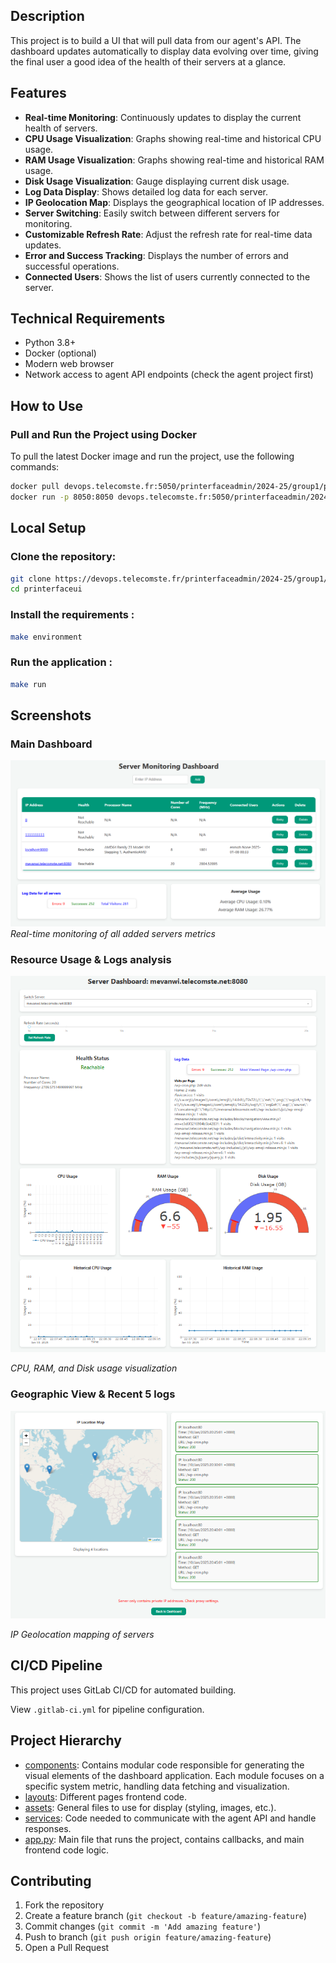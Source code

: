 ## Description

This project is to build a UI that will pull data from our agent's API. The dashboard updates automatically to display data evolving over time, giving the final user a good idea of the health of their servers at a glance.


## Features

- **Real-time Monitoring**: Continuously updates to display the current health of servers.
- **CPU Usage Visualization**: Graphs showing real-time and historical CPU usage.
- **RAM Usage Visualization**: Graphs showing real-time and historical RAM usage.
- **Disk Usage Visualization**: Gauge displaying current disk usage.
- **Log Data Display**: Shows detailed log data for each server.
- **IP Geolocation Map**: Displays the geographical location of IP addresses.
- **Server Switching**: Easily switch between different servers for monitoring.
- **Customizable Refresh Rate**: Adjust the refresh rate for real-time data updates.
- **Error and Success Tracking**: Displays the number of errors and successful operations.
- **Connected Users**: Shows the list of users currently connected to the server.

## Technical Requirements

- Python 3.8+
- Docker (optional)
- Modern web browser
- Network access to agent API endpoints (check the agent project first)

## How to Use

### Pull and Run the Project using Docker

To pull the latest Docker image and run the project, use the following commands:

```sh
docker pull devops.telecomste.fr:5050/printerfaceadmin/2024-25/group1/printerfaceui:latest
docker run -p 8050:8050 devops.telecomste.fr:5050/printerfaceadmin/2024-25/group1/printerfaceui:latest
```

## Local Setup
### Clone the repository:

```sh
git clone https://devops.telecomste.fr/printerfaceadmin/2024-25/group1/printerfaceui.git
cd printerfaceui
```
### Install the requirements :
 
```sh
make environment
```

### Run the application :

```sh
make run
```

## Screenshots

### Main Dashboard
![Main Dashboard](images/maindashboard.png)
*Real-time monitoring of all added servers metrics*

### Resource Usage & Logs analysis
![Resource Usage](images/server.png)

*CPU, RAM, and Disk usage visualization*

### Geographic View & Recent 5 logs
![Geographic View](images/server2.png) 

*IP Geolocation mapping of servers*


## CI/CD Pipeline

This project uses GitLab CI/CD for automated building.

View `.gitlab-ci.yml` for pipeline configuration.

## Project Hierarchy

- [components](https://devops.telecomste.fr/printerfaceadmin/2024-25/group1/printerfaceui/-/tree/main/src/components): Contains modular code responsible for generating the visual elements of the dashboard application. Each module focuses on a specific system metric, handling data fetching and visualization.
- [layouts](https://devops.telecomste.fr/printerfaceadmin/2024-25/group1/printerfaceui/-/tree/main/src/layouts): Different pages frontend code.
- [assets](https://devops.telecomste.fr/printerfaceadmin/2024-25/group1/printerfaceui/-/tree/main/src/assets): General files to use for display (styling, images, etc.).
- [services](https://devops.telecomste.fr/printerfaceadmin/2024-25/group1/printerfaceui/-/tree/main/src/services): Code needed to communicate with the agent API and handle responses.
- [app.py](https://devops.telecomste.fr/printerfaceadmin/2024-25/group1/printerfaceui/-/blob/main/src/app.py): Main file that runs the project, contains callbacks, and main frontend code logic.

## Contributing

1. Fork the repository
2. Create a feature branch (`git checkout -b feature/amazing-feature`)
3. Commit changes (`git commit -m 'Add amazing feature'`)
4. Push to branch (`git push origin feature/amazing-feature`)
5. Open a Pull Request


